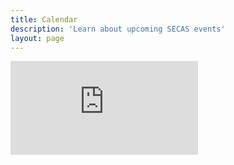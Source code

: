 ```yaml
---
title: Calendar
description: 'Learn about upcoming SECAS events'
layout: page
---
```


<div class='embed-container'><iframe src='https://calendar.google.com/calendar/embed?src=secassoutheast%40gmail.com&ctz=America%2FNew_York' style='border: 0' frameborder='0' scrolling='no'></iframe></div>